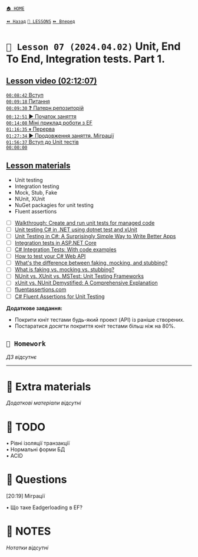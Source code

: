 ﻿[`🏠 HOME`](../../../README.md)   

[`⏪ Назад`](../06/README.md)  [`📗 LESSONS`](../../README.md)  [`⏩ Вперед`](../08/README.md)

# `📗 Lesson 07 (2024.04.02)` Unit, End To End, Integration tests. Part 1.

## [Lesson video (02:12:07)](https://youtu.be/_dpKZtV_-oQ)

[`00:08:42` Вступ](https://youtu.be/_dpKZtV_-oQ?t=522)  
[`00:09:18` Питання](https://youtu.be/_dpKZtV_-oQ?t=558)  
[`00:09:30` ❓ Патерн репозиторій](https://youtu.be/_dpKZtV_-oQ?t=570)  
[`00:12:51` ▶️ Початок заняття](https://youtu.be/_dpKZtV_-oQ?t=771)  
[`00:14:08` Міні приклад роботи з EF](https://youtu.be/_dpKZtV_-oQ?t=848)  
[`01:16:35` ⏸ Перерва](https://youtu.be/_dpKZtV_-oQ?t=4595)  
[`01:27:34` ▶️ Продовження заняття. Міграції](https://youtu.be/_dpKZtV_-oQ?t=5254)  
[`01:56:37` Вступ до Unit тестів](https://youtu.be/_dpKZtV_-oQ?t=6997)  
[`00:00:00` ]()  

## [Lesson materials](https://lms.ithillel.ua/groups/65a65fe34c3a2d3372eef8ea/lessons/65a65fe44c3a2d3372eef971)

- Unit testing
- Integration testing
- Mock, Stub, Fake
- NUnit, XUnit
- NuGet packagies for unit testing
- Fluent assertions

- [ ] [Walkthrough: Create and run unit tests for managed code](https://learn.microsoft.com/en-us/visualstudio/test/walkthrough-creating-and-running-unit-tests-for-managed-code?view=vs-2022)
- [ ] [Unit testing C# in .NET using dotnet test and xUnit](https://learn.microsoft.com/en-us/dotnet/core/testing/unit-testing-with-dotnet-test)
- [ ] [Unit Testing in C#: A Surprisingly Simple Way to Write Better Apps](https://methodpoet.com/unit-testing-in-c/)
- [ ] [Integration tests in ASP.NET Core](https://learn.microsoft.com/en-us/aspnet/core/test/integration-tests?view=aspnetcore-7.0)
- [ ] [C# Integration Tests: With code examples](https://medium.com/@samuilovas/c-integration-tests-with-code-examples-505c9baaa02f)
- [ ] [How to test your C# Web API](https://timdeschryver.dev/blog/how-to-test-your-csharp-web-api)
- [ ] [What's the difference between faking, mocking, and stubbing?](https://stackoverflow.com/questions/346372/whats-the-difference-between-faking-mocking-and-stubbing)
- [ ] [What is faking vs. mocking vs. stubbing?](https://www.educative.io/answers/what-is-faking-vs-mocking-vs-stubbing)
- [ ] [NUnit vs. XUnit vs. MSTest: Unit Testing Frameworks](https://www.lambdatest.com/blog/nunit-vs-xunit-vs-mstest/)
- [ ] [xUnit vs. NUnit Demystified: A Comprehensive Explanation](https://www.testim.io/blog/xunit-vs-nunit/)
- [ ] [fluentassertions.com](https://fluentassertions.com/introduction)
- [ ] [C# Fluent Assertions for Unit Testing](https://www.bytehide.com/blog/fluent-assertions-csharp)

**Додаткове завдання:**  
- Покрити юніт тестами будь-який проект (API) із раніше створених.  
- Постаратися досягти покриття юніт тестами більш ніж на 80%.  

## `📕 Homework`
*ДЗ відсутнє*

---

# 📘 Extra materials

*Додаткові матеріали відсутні*

# 📘 TODO

• Рівні ізоляції транзакції  
• Нормальні форми БД  
• ACID  

# 📘 Questions

[20:19] Міграції 

• Що таке Eadgerloading в EF?

# 📘 NOTES
*Нотатки відсутні*